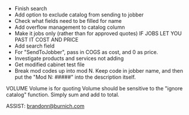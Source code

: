 - Finish search
- Add option to exclude catalog from sending to jobber
- Check what fields need to be filled for name 
- Add overflow management to catalog column
- Make it jobs only (rather than for approved quotes) IF JOBS LET YOU PAST IT COST AND PRICE 
- Add search field
- For "SendToJobber", pass in COGS as cost, and 0 as price.
- Investigate products and services not adding
- Get modified cabinet test file
- Break mod codes up into mod N. Keep code in jobber name, and then put the "Mod N: #####" into the description itself.

VOLUME
Volume is for quoting
Volume should be sensitive to the "ignore catalog" function. Simply sum and add to total.

ASSIST:
brandonr@burnich.com


